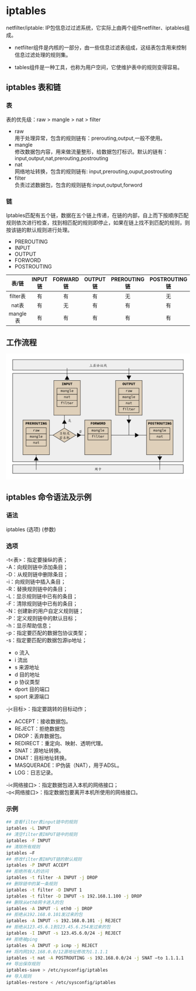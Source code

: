 # iptables 

netfilter/iptable: IP包信息过过滤系统，它实际上由两个组件netfilter、iptables组成。  

- netfilter组件是内核的一部分，由一些信息过滤表组成，这结表包含用来控制信息过滤处理的规则集。  
 
- tables组件是一种工具，也称为用户空间，它使维护表中的规则变得容易。  

## iptables 表和链

### 表  
表的优先级：raw > mangle > nat > filter  
- raw  
用于处理异常，包含的规则链有：prerouting,output,一般不使用。
- mangle  
修改数据包内容，用来做流量整形，给数据包打标识。默认的链有：input,output,nat,prerouting,postrouting
- nat  
网络地址转换，包含的规则链有: input,prerouting,ouput,postrouting
- filter  
负责过滤数据包，包含的规则链有:input,output,forword  

### 链
Iptables匹配有五个链，数据在五个链上传递，在链的内部，自上而下按顺序匹配规则依次进行检查，找到相匹配的规则即停止，如果在链上找不到匹配的规则，则按该链的默认规则进行处理。
- PREROUTING
- INPUT
- OUTPUT
- FORWORD
- POSTROUTING

| 表/链 | INPUT链 | FORWARD链 | OUTPUT链 | PREROUTING链 | POSTROUTING链 |  
|:----: |:----: |:----: |:----: |:----: |:----: |  
| filter表 | 有 | 有 | 有 | 无 | 无 |  
| nat表 | 有 | 无 | 有 | 有 | 有 |  
| mangle表 | 有 | 有 | 有 | 有 | 有 |  

## 工作流程

![IPTABLES工作流程](./img/iptables01.svg)


## iptables 命令语法及示例

### 语法  
iptables (选项) (参数)

### 选项
-t<表>：指定要操纵的表；  
-A：向规则链中添加条目；  
-D：从规则链中删除条目；  
-i：向规则链中插入条目；   
-R：替换规则链中的条目；  
-L：显示规则链中已有的条目；  
-F：清除规则链中已有的条目；  
-N：创建新的用户自定义规则链；  
-P：定义规则链中的默认目标；  
-h：显示帮助信息；  
-p：指定要匹配的数据包协议类型；  
-s：指定要匹配的数据包源ip地址； 

- o 流入  
- i 流出  
- s 来源地址  
- d 目的地址  
- p 协议类型   
- dport 目的端口  
- sport 来源端口  
 
-j<目标>：指定要跳转的目标动作；  

- ACCEPT：接收数据包。 
- REJECT：拒绝数据包
- DROP：丢弃数据包。  
- REDIRECT：重定向、映射、透明代理。  
- SNAT：源地址转换。  
- DNAT：目标地址转换。  
- MASQUERADE：IP伪装（NAT），用于ADSL。  
- LOG：日志记录。 

-i<网络接口>：指定数据包进入本机的网络接口；  
-o<网络接口>：指定数据包要离开本机所使用的网络接口。  

### 示例  

```bash
## 查看filter表input链中的规则
iptables -L INPUT
## 清空filter表INPUT链中的规则
iptables -F INPUT
## 清除所有规则  
iptables –F
## 修改filter表INPUT链的默认规则
iptables -P INPUT ACCEPT
## 拒绝所有人的访问
iptables -t filter -A INPUT -j DROP  
## 删除链中的某一条规则
iptables -t filter -D INPUT 1
iptables -t filter -D INPUT -s 192.168.1.100 -j DROP  
## 删除从eth0网卡进入的包
iptables -A INPUT -i eth0 -j DROP
## 拒绝从192.168.0.101发过来的包
iptables -A INPUT -s 192.168.0.101 -j REJECT  
## 拒绝从123.45.6.1到123.45.6.254发过来的包
iptables -I INPUT -s 123.45.6.0/24 -j REJECT
## 拒绝被ping
iptables -A INPUT -p icmp -j REJECT
## 将内网192.168.0.0/12源地址修改为1.1.1.1
iptables -t nat -A POSTROUTING -s 192.168.0.0/24 -j SNAT –to 1.1.1.1
## 导出保存规则
iptables-save > /etc/sysconfig/iptables
## 导入规则
iptables-restore < /etc/sysconfig/iptables

```
